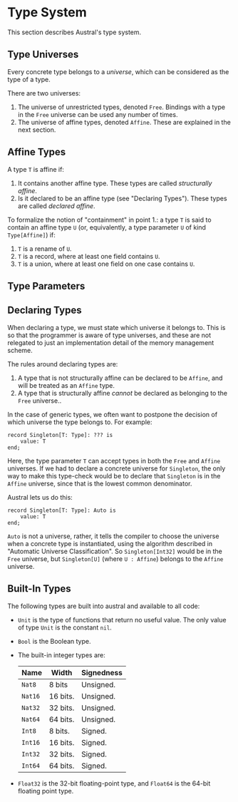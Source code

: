 # Type System

This section describes Austral's type system.

## Type Universes

Every concrete type belongs to a _universe_, which can be considered as the type
of a type.

There are two universes:

1. The universe of unrestricted types, denoted `Free`. Bindings with a type in
   the `Free` universe can be used any number of times.
2. The universe of affine types, denoted `Affine`. These are explained in the
   next section.

## Affine Types

A type `T` is affine if:

1. It contains another affine type. These types are called _structurally
   affine_.
2. Is it declared to be an affine type (see "Declaring Types"). These types are
   called _declared affine_.

To formalize the notion of "containment" in point 1.: a type `T` is said to
contain an affine type `U` (or, equivalently, a type parameter `U` of kind
`Type[Affine]`) if:

1. `T` is a rename of `U`.
3. `T` is a record, where at least one field contains `U`.
3. `T` is a union, where at least one field on one case contains `U`.

## Type Parameters

## Declaring Types

When declaring a type, we must state which universe it belongs to. This is so
that the programmer is aware of type universes, and these are not relegated to
just an implementation detail of the memory management scheme.

The rules around declaring types are:

1. A type that is not structurally affine can be declared to be `Affine`, and
   will be treated as an `Affine` type.
2. A type that is structurally affine _cannot_ be declared as belonging to the
   `Free` universe..

In the case of generic types, we often want to postpone the decision of which
universe the type belongs to. For example:

```
record Singleton[T: Type]: ??? is
    value: T
end;
```

Here, the type parameter `T` can accept types in both the `Free` and `Affine`
universes. If we had to declare a concrete universe for `Singleton`, the only
way to make this type-check would be to declare that `Singleton` is in the
`Affine` universe, since that is the lowest common denominator.

Austral lets us do this:

```
record Singleton[T: Type]: Auto is
    value: T
end;
```

`Auto` is not a universe, rather, it tells the compiler to choose the universe
when a concrete type is instantiated, using the algorithm described in
"Automatic Universe Classification". So `Singleton[Int32]` would be in the
`Free` universe, but `Singleton[U]` (where `U : Affine`) belongs to the `Affine`
universe.

## Built-In Types

The following types are built into austral and available to all code:

- `Unit` is the type of functions that return no useful value. The only value of
  type `Unit` is the constant `nil`.
- `Bool` is the Boolean type.
- The built-in integer types are:

  |   Name  |   Width  | Signedness |
  |   ----  |   -----  | ---------- |
  | `Nat8`  | 8 bits   | Unsigned.  |
  | `Nat16` | 16 bits. | Unsigned.  |
  | `Nat32` | 32 bits. | Unsigned.  |
  | `Nat64` | 64 bits. | Unsigned.  |
  | `Int8`  | 8 bits.  | Signed.    |
  | `Int16` | 16 bits. | Signed.    |
  | `Int32` | 32 bits. | Signed.    |
  | `Int64` | 64 bits. | Signed.    |

- `Float32` is the 32-bit floating-point type, and `Float64` is the 64-bit
  floating point type.
